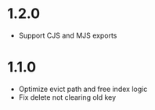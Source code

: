 # 1.2.0

- Support CJS and MJS exports

# 1.1.0

- Optimize evict path and free index logic
- Fix delete not clearing old key
